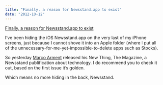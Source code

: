 ```yaml
---
title: "Finally, a reason for Newsstand.app to exist"
date: "2012-10-12"
---
```


[Finally, a reason for Newsstand.app to exist]("http://www.marco.org/2012/10/11/the-magazine")

I’ve been hiding the iOS Newsstand.app on the very last of my iPhone screens, just because I cannot shove it into an Apple folder (where I put all of the unnecessary-for-me-yet-impossible-to-delete apps such as Stocks).

So yesterday [Marco Arment]("http://marco.org") released his New Thing, The Magazine, a Newsstand publification about technology. I do recommend you to check it out, based on the first issue it’s golden.

Which means no more hiding in the back, Newsstand.
